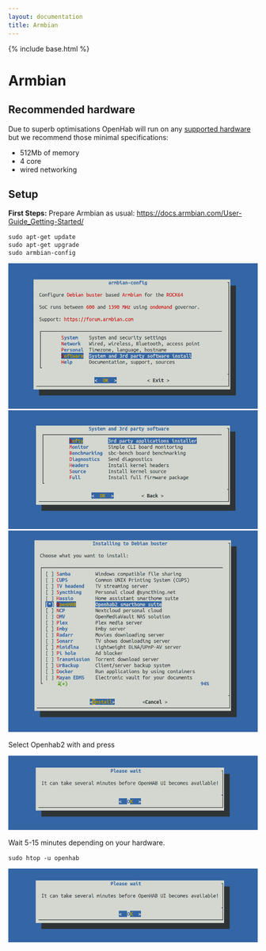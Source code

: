 ```yaml
---
layout: documentation
title: Armbian
---
```


{% include base.html %}

# Armbian

## Recommended hardware

Due to superb optimisations OpenHab will run on any [supported hardware](https://www.armbian.com/download/?device_support=Supported) but we recommend those minimal specifications:
- 512Mb of memory
- 4 core 
- wired networking

## Setup

**First Steps:**
Prepare Armbian as usual:
https://docs.armbian.com/User-Guide_Getting-Started/

```shell
sudo apt-get update
sudo apt-get upgrade
sudo armbian-config
```

![Armbian config](images/step1.png)
![System and 3rd party software](images/step2.png)
![Softy](images/step3.png)

Select Openhab2 with <SPACE> and press <ENTER>

![Openhab](images/step4.png)

Wait 5-15 minutes depending on your hardware.

```shell
sudo htop -u openhab
```

![Observe activities with htop](images/step4.png)
